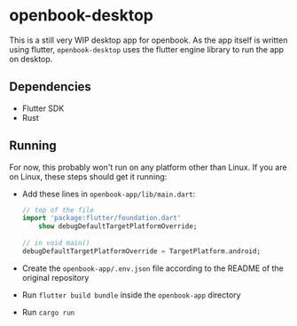 # openbook-desktop

This is a still very WIP desktop app for openbook. As the app itself is written using flutter, `openbook-desktop` uses the flutter engine library to run the app on desktop.

## Dependencies

* Flutter SDK
* Rust

## Running

For now, this probably won't run on any platform other than Linux. If you are on Linux, these steps should get it running:

* Add these lines in `openbook-app/lib/main.dart`:

	```dart
	// top of the file
	import 'package:flutter/foundation.dart'
        show debugDefaultTargetPlatformOverride;
	    
	// in void main()
    debugDefaultTargetPlatformOverride = TargetPlatform.android;
	```

* Create the `openbook-app/.env.json` file according to the README of the original repository
* Run `flutter build bundle` inside the `openbook-app` directory
* Run `cargo run`
